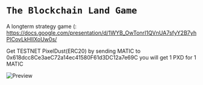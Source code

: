 # `The Blockchain Land Game`

A longterm strategy game (: https://docs.google.com/presentation/d/1WYB_OwTonrI1QVnUA7sfyY2B7yhPICovLkHlIXoUw0s/

Get TESTNET PixelDust(ERC20) by sending MATIC to 0x618dcc8Ce3aeC72a14ec41580F61d3DC12a7e69C you will get 1 PXD for 1 MATIC

![Preview](https://github.com/BooneTB/TheBlockchainLand-Marketplace/blob/main/src/TheBlockchainLand_0x0y.jpg)


